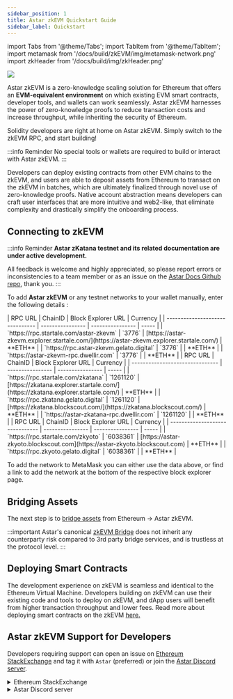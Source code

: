 ```yaml
---
sidebar_position: 1
title: Astar zkEVM Quickstart Guide
sidebar_label: Quickstart
---
```

import Tabs from '@theme/Tabs';
import TabItem from '@theme/TabItem';
import metamask from '/docs/build/zkEVM/img/metamask-network.png'
import zkHeader from '/docs/build/img/zkHeader.png'

<div style={{textAlign: 'center'}}>
    <img src={zkHeader} style={{width: 1200}} />
</div>

Astar zkEVM is a zero-knowledge scaling solution for Ethereum that offers an **EVM-equivalent environment** on which existing EVM smart contracts, developer tools, and wallets can work seamlessly. Astar zkEVM harnesses the power of zero-knowledge proofs to reduce transaction costs and increase throughput, while inheriting the security of Ethereum.

Solidity developers are right at home on Astar zkEVM. Simply switch to the zkEVM RPC, and start building!

:::info Reminder
No special tools or wallets are required to build or interact with Astar zkEVM.
:::

Developers can deploy existing contracts from other EVM chains to the zkEVM, and users are able to deposit assets from Ethereum to transact on the zkEVM in batches, which are ultimately finalized through novel use of zero-knowledge proofs. Native account abstraction means developers can craft user interfaces that are more intuitive and web2-like, that eliminate complexity and drastically simplify the onboarding process.

## Connecting to zkEVM

:::info Reminder
**Astar zKatana testnet and its related documentation are under active development.**

All feedback is welcome and highly appreciated, so please report errors or inconsistencies to a team member or as an issue on the [Astar Docs Github repo](https://github.com/AstarNetwork/astar-docs/issues), thank you.
:::

To add **Astar zkEVM** or any testnet networks to your wallet manually, enter the following details :
<Tabs>

<TabItem value="mainnet" label="Astar zkEVM">
| RPC URL | ChainID | Block Explorer URL | Currency |
| ------------------------------- | ---------------- | ---------------- | ----- |
| `https://rpc.startale.com/astar-zkevm` | `3776` | [https://astar-zkevm.explorer.startale.com/](https://astar-zkevm.explorer.startale.com/) | **ETH** |
| `https://rpc.astar-zkevm.gelato.digital` | `3776` | | **ETH** |
| `https://astar-zkevm-rpc.dwellir.com` | `3776` | | **ETH** |
</TabItem>

<TabItem value="testnet 1" label="zKatana Testnet">
| RPC URL | ChainID | Block Explorer URL | Currency |
| ------------------------------- | ---------------- | ---------------- | ----- |
| `https://rpc.startale.com/zkatana` | `1261120` | [https://zkatana.explorer.startale.com/](https://zkatana.explorer.startale.com/) | **ETH** |
| `https://rpc.zkatana.gelato.digital` | `1261120` | [https://zkatana.blockscout.com/](https://zkatana.blockscout.com/) | **ETH** |
| `https://astar-zkatana-rpc.dwellir.com` | `1261120` | | **ETH** |
</TabItem>

<TabItem value="testnet 2" label="zKyoto Testnet">
| RPC URL | ChainID | Block Explorer URL | Currency |
| ------------------------------- | ---------------- | ---------------- | ----- |
| `https://rpc.startale.com/zkyoto` | `6038361` | [https://astar-zkyoto.blockscout.com](https://astar-zkyoto.blockscout.com) | **ETH** |
| `https://rpc.zkyoto.gelato.digital` | `6038361` | | **ETH** |
</TabItem>

</Tabs>

To add the network to MetaMask you can either use the data above, or find a link to add the network at the bottom of the respective block explorer page.

## Bridging Assets

The next step is to [bridge assets](/docs/build/zkEVM/bridge-to-zkevm.md) from Ethereum &rarr; Astar zkEVM.

:::important
Astar's canonical [zkEVM Bridge](https://portal.astar.network) does not inherit any counterparty risk compared to 3rd party bridge services, and is trustless at the protocol level.
:::

## Deploying Smart Contracts

The development experience on zkEVM is seamless and identical to the Ethereum Virtual Machine. Developers building on zkEVM can use their existing code and tools to deploy on zkEVM, and dApp users will benefit from higher transaction throughput and lower fees. Read more about deploying smart contracts on the zkEVM [here.](/docs/build/zkEVM/smart-contracts/)

## Astar zkEVM Support for Developers

Developers requiring support can open an issue on [Ethereum StackExchange](https://ethereum.stackexchange.com/) and tag it with `Astar` (preferred) or join the [Astar Discord server](https://discord.gg/astarnetwork).

<details>
<summary>Ethereum StackExchange</summary>

1. Join the **Ethereum StackExchange** [here](https://ethereum.stackexchange.com/).

2. Create a new issue.
3. Make a detailed explanation of your issue.
4. At the end add a tag `Astar` to trigger Astar team.

</details>
<details>
<summary>Astar Discord server</summary>

1. Join the **Astar Discord** server [here](https://discord.gg/astarnetwork).

2. Accept the invite.
3. Take the **Developer** role under **#roles**.
4. Navigate to the **Builder/#zkevm-learning** channel.

</details>
